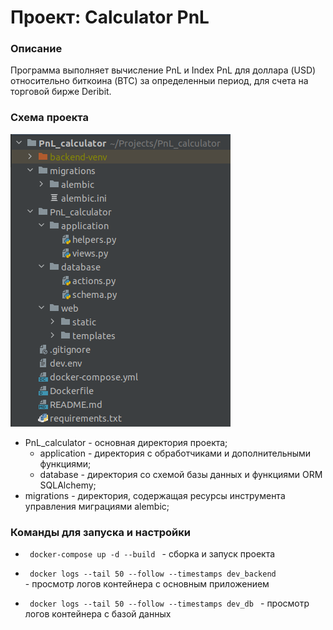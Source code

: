 # Проект: Calculator PnL 
### Описание

Программа выполняет вычисление PnL и Index PnL для доллара
(USD) относительно биткоина (BTC) за определенныи период, для
счета на торговой бирже Deribit.

### Схема проекта

![alt text](https://github.com/Andrew-Goncharov/PnL_calculator/blob/main/PnL_calculator/web/static/assets/img/img.png)

- PnL_calculator - основная директория проекта;
  - application - директория с обработчиками и дополнительными функциями;
  - database - директория со схемой базы данных и функциями ORM SQLAlchemy;
- migrations - директория, содержащая ресурсы инструмента управления миграциями alembic;

### Команды для запуска и настройки

- <code> docker-compose up -d --build </code> - сборка и запуск проекта 

- <code> docker logs --tail 50 --follow --timestamps dev_backend </code> -  просмотр логов контейнера с основным приложением

- <code> docker logs --tail 50 --follow --timestamps dev_db </code> - просмотр логов контейнера с базой данных 
